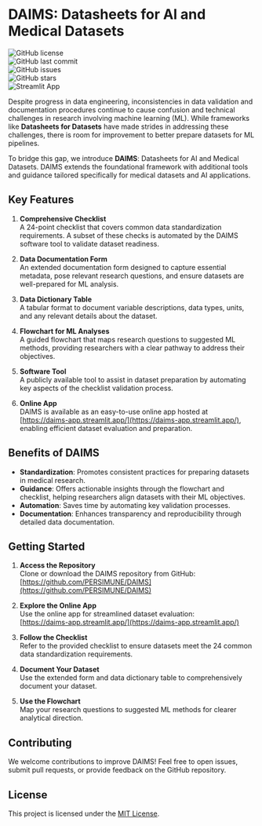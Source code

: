 # DAIMS: Datasheets for AI and Medical Datasets  

![GitHub license](https://img.shields.io/github/license/PERSIMUNE/DAIMS)  
![GitHub last commit](https://img.shields.io/github/last-commit/PERSIMUNE/DAIMS)  
![GitHub issues](https://img.shields.io/github/issues/PERSIMUNE/DAIMS)  
![GitHub stars](https://img.shields.io/github/stars/PERSIMUNE/DAIMS?style=social)  
![Streamlit App](https://img.shields.io/badge/Streamlit-App-brightgreen)  

Despite progress in data engineering, inconsistencies in data validation and documentation procedures continue to cause confusion and technical challenges in research involving machine learning (ML). While frameworks like **Datasheets for Datasets** have made strides in addressing these challenges, there is room for improvement to better prepare datasets for ML pipelines.  

To bridge this gap, we introduce **DAIMS**: Datasheets for AI and Medical Datasets. DAIMS extends the foundational framework with additional tools and guidance tailored specifically for medical datasets and AI applications.  

## Key Features  

1. **Comprehensive Checklist**  
   A 24-point checklist that covers common data standardization requirements. A subset of these checks is automated by the DAIMS software tool to validate dataset readiness.  

2. **Data Documentation Form**  
   An extended documentation form designed to capture essential metadata, pose relevant research questions, and ensure datasets are well-prepared for ML analysis.  

3. **Data Dictionary Table**  
   A tabular format to document variable descriptions, data types, units, and any relevant details about the dataset.  

4. **Flowchart for ML Analyses**  
   A guided flowchart that maps research questions to suggested ML methods, providing researchers with a clear pathway to address their objectives.  

5. **Software Tool**  
   A publicly available tool to assist in dataset preparation by automating key aspects of the checklist validation process.  

6. **Online App**  
   DAIMS is available as an easy-to-use online app hosted at [https://daims-app.streamlit.app/](https://daims-app.streamlit.app/), enabling efficient dataset evaluation and preparation.  

## Benefits of DAIMS  

- **Standardization**: Promotes consistent practices for preparing datasets in medical research.  
- **Guidance**: Offers actionable insights through the flowchart and checklist, helping researchers align datasets with their ML objectives.  
- **Automation**: Saves time by automating key validation processes.  
- **Documentation**: Enhances transparency and reproducibility through detailed data documentation.  

## Getting Started  

1. **Access the Repository**  
   Clone or download the DAIMS repository from GitHub:  
   [https://github.com/PERSIMUNE/DAIMS](https://github.com/PERSIMUNE/DAIMS)  

2. **Explore the Online App**  
   Use the online app for streamlined dataset evaluation:  
   [https://daims-app.streamlit.app/](https://daims-app.streamlit.app/)  

3. **Follow the Checklist**  
   Refer to the provided checklist to ensure datasets meet the 24 common data standardization requirements.  

4. **Document Your Dataset**  
   Use the extended form and data dictionary table to comprehensively document your dataset.  

5. **Use the Flowchart**  
   Map your research questions to suggested ML methods for clearer analytical direction.  

## Contributing  

We welcome contributions to improve DAIMS! Feel free to open issues, submit pull requests, or provide feedback on the GitHub repository.  

## License  

This project is licensed under the [MIT License](LICENSE).  

